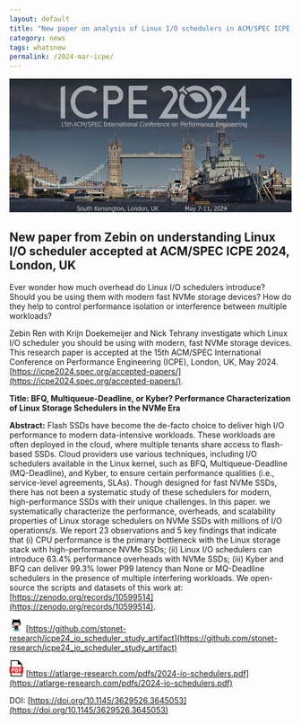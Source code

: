 ```yaml
---
layout: default
title: "New paper on analysis of Linux I/O schedulers in ACM/SPEC ICPE'24"
category: news
tags: whatsnew
permalink: /2024-mar-icpe/
---
```

![](/images/2024-icpe.png "icpe2024")

## New paper from Zebin on understanding Linux I/O scheduler accepted at ACM/SPEC ICPE 2024, London, UK

Ever wonder how much overhead do Linux I/O schedulers introduce? Should you be using them with modern fast NVMe storage devices? How do they help to control performance isolation or interference between multiple workloads? 

Zebin Ren with Krijn Doekemeijer and Nick Tehrany investigate which Linux I/O scheduler you should be using with modern, fast NVMe storage devices. This research paper is accepted at the 15th ACM/SPEC International Conference on Performance Engineering (ICPE), London, UK, May 2024.  [https://icpe2024.spec.org/accepted-papers/](https://icpe2024.spec.org/accepted-papers/). 

**Title: BFQ, Multiqueue-Deadline, or Kyber? Performance Characterization of Linux Storage Schedulers in the NVMe Era** 

**Abstract:** Flash SSDs have become the de-facto choice to deliver high I/O performance to modern data-intensive workloads. These workloads are often deployed in the cloud, where multiple tenants share access to flash-based SSDs. Cloud providers use various techniques, including I/O schedulers available in the Linux kernel, such as BFQ, Multiqueue-Deadline (MQ-Deadline), and Kyber, to ensure certain performance qualities (i.e., service-level agreements, SLAs). Though designed for fast NVMe SSDs, there has not been a systematic study of these schedulers for modern, high-performance SSDs with their unique challenges. In this paper. we systematically characterize the performance, overheads, and scalability properties of Linux storage schedulers on NVMe SSDs with millions of I/O operations/s. We report 23 observations and 5 key findings that indicate that (i) CPU performance is the primary bottleneck with the Linux storage stack with high-performance NVMe SSDs; (ii) Linux I/O schedulers can introduce 63.4% performance overheads with NVMe SSDs; (iii) Kyber and BFQ can deliver 99.3% lower P99 latency than None or MQ-Deadline schedulers in the presence of multiple interfering workloads. We open-source the scripts and datasets of this work at: [https://zenodo.org/records/10599514](https://zenodo.org/records/10599514). 

<a href="" target="_blank" rel="noopener noreferrer" style="background-color:white; color:white;font-weight:bold"><img style="float: middle; width: 5%;" src="/images/github.svg" alt="" /></a> [https://github.com/stonet-research/icpe24_io_scheduler_study_artifact](https://github.com/stonet-research/icpe24_io_scheduler_study_artifact)

<span><a href="https://atlarge-research.com/pdfs/2024-io-schedulers.pdf"><img style="float: middle; width: 5%;" src="/images/pdf.svg" alt="" /></a></span> [https://atlarge-research.com/pdfs/2024-io-schedulers.pdf](https://atlarge-research.com/pdfs/2024-io-schedulers.pdf)

DOI: [https://doi.org/10.1145/3629526.3645053](https://doi.org/10.1145/3629526.3645053) 
